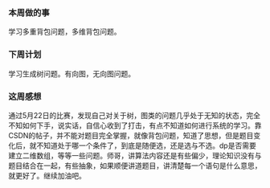### 本周做的事

学习多重背包问题，多维背包问题。

### 下周计划

学习生成树问题。有向图，无向图问题。



### 这周感想

通过5月22日的比赛，发现自己对关于树，图类的问题几乎处于无知的状态，完全不知如何下手，说实话，自信心收到了打击，有点不知道如何进行系统的学习。靠CSDN的帖子，并不能对题目完全掌握，就像背包问题，知道了思想，但是题目变化后，就不知道处于哪一个条件了，到底是随便选，还是选与不选。dp是否需要建立二维数组，等等一些问题。师哥，讲算法内容还是有些偏少，理论知识没有与题目结合在一起，有些抽象，如果顺便讲道题目，讲清楚每一个语句是什么意思，就更好了。继续加油吧。

